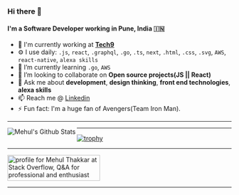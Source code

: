 ### Hi there 👋

#### I'm a Software Developer working in Pune, India :india:


- 🏢  I'm currently working at [**Tech9**](https://tech9.com/)
- ⚙️  I use daily: `.js`, `react`, `.graphql`, `.go`, `.ts`, `next`, `.html`, `.css`, `.svg`, `AWS`, `react-native`, `alexa skills`
- 🌱  I’m currently learning `.go`, `AWS`
- 👯  I’m looking to collaborate on **Open source projects(JS || React)**
- 💬  Ask me about **development**, **design thinking**, **front end technologies**, **alexa skills**
- 📫  Reach me @ [Linkedin](https://www.linkedin.com/in/mehulcse/)
- ⚡  Fun fact: I'm a huge fan of Avengers(Team Iron Man).

------

<a href="https://github.com/mehulcse"><img align="left" alt="Mehul's Github Stats" src="https://github-readme-stats.vercel.app/api?username=mehulcse&show_icons=true&hide_border=true&count_private=true&include_all_commits=true&theme=dracula" /></a>

------

[![trophy](https://github-profile-trophy.vercel.app/?username=mehulcse&theme=onedark&row=2&column=4)](https://github.com/mehulcse/github-profile-trophy)

------

<a href="https://stackoverflow.com/users/6888239/mehul-thakkar"><img src="https://stackoverflow.com/users/flair/6888239.png?theme=dark" width="208" height="58" alt="profile for Mehul Thakkar at Stack Overflow, Q&amp;A for professional and enthusiast programmers" title="profile for Mehul Thakkar at Stack Overflow, Q&amp;A for professional and enthusiast programmers"></a>

------
